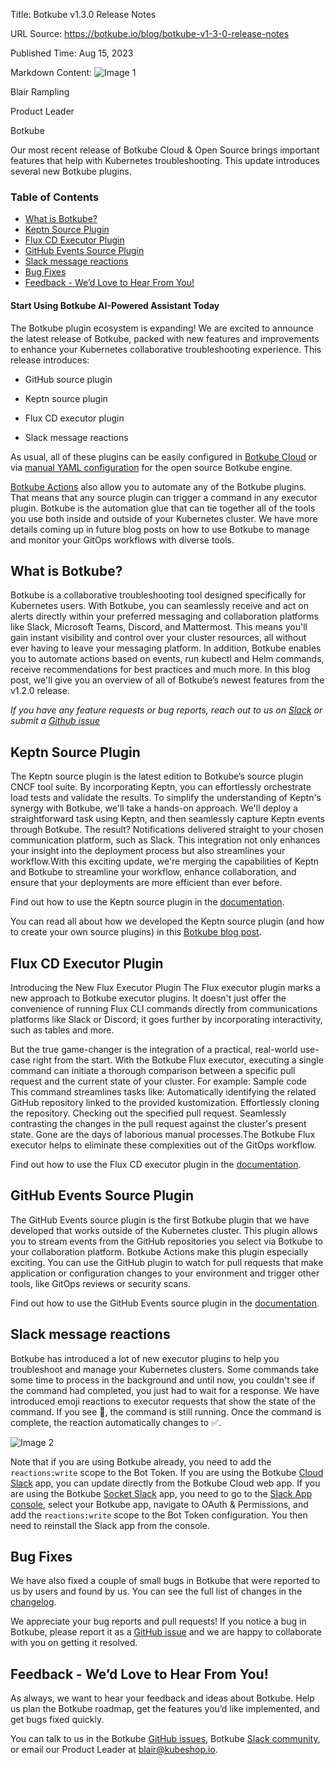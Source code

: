 Title: Botkube v1.3.0 Release Notes

URL Source: https://botkube.io/blog/botkube-v1-3-0-release-notes

Published Time: Aug 15, 2023

Markdown Content:
![Image 1](https://cdn.prod.website-files.com/634fabb21508d6c9db9bc46f/636df3edbf5389368f6bef9c_cYbM1beBC5tQnSPVfaXCg_W9tkHugByZV2TOleN6pTw.jpeg)

Blair Rampling

Product Leader

Botkube

Our most recent release of Botkube Cloud & Open Source brings important features that help with Kubernetes troubleshooting. This update introduces several new Botkube plugins.

### Table of Contents

*   [What is Botkube?](https://botkube.io/blog/botkube-v1-3-0-release-notes#what-is-botkube-)
*   [Keptn Source Plugin](https://botkube.io/blog/botkube-v1-3-0-release-notes#keptn-source-plugin)
*   [Flux CD Executor Plugin](https://botkube.io/blog/botkube-v1-3-0-release-notes#flux-cd-executor-plugin)
*   [GitHub Events Source Plugin](https://botkube.io/blog/botkube-v1-3-0-release-notes#github-events-source-plugin)
*   [Slack message reactions](https://botkube.io/blog/botkube-v1-3-0-release-notes#slack-message-reactions)
*   [Bug Fixes](https://botkube.io/blog/botkube-v1-3-0-release-notes#bug-fixes)
*   [Feedback - We’d Love to Hear From You!](https://botkube.io/blog/botkube-v1-3-0-release-notes#feedback-we-d-love-to-hear-from-you-)

#### Start Using Botkube AI-Powered Assistant Today

The Botkube plugin ecosystem is expanding! We are excited to announce the latest release of Botkube, packed with new features and improvements to enhance your Kubernetes collaborative troubleshooting experience. This release introduces:

*   GitHub source plugin
    
*   Keptn source plugin
    
*   Flux CD executor plugin
    
*   Slack message reactions
    

As usual, all of these plugins can be easily configured in [Botkube Cloud](https://app.botkube.io/) or via [manual YAML configuration](https://docs.botkube.io/configuration/) for the open source Botkube engine.

[Botkube Actions](https://docs.botkube.io/configuration/action) also allow you to automate any of the Botkube plugins. That means that any source plugin can trigger a command in any executor plugin. Botkube is the automation glue that can tie together all of the tools you use both inside and outside of your Kubernetes cluster. We have more details coming up in future blog posts on how to use Botkube to manage and monitor your GitOps workflows with diverse tools.

What is Botkube?
----------------

Botkube is a collaborative troubleshooting tool designed specifically for Kubernetes users. With Botkube, you can seamlessly receive and act on alerts directly within your preferred messaging and collaboration platforms like Slack, Microsoft Teams, Discord, and Mattermost. This means you'll gain instant visibility and control over your cluster resources, all without ever having to leave your messaging platform. In addition, Botkube enables you to automate actions based on events, run kubectl and Helm commands, receive recommendations for best practices and much more. In this blog post, we'll give you an overview of all of Botkube’s newest features from the v1.2.0 release.

_If you have any feature requests or bug reports, reach out to us on [Slack](http://join.botkube.io/) or submit a [Github issue](https://github.com/kubeshop/botkube/issues)_

Keptn Source Plugin
-------------------

The Keptn source plugin is the latest edition to Botkube’s source plugin CNCF tool suite. By incorporating Keptn, you can effortlessly orchestrate load tests and validate the results. To simplify the understanding of Keptn's synergy with Botkube, we'll take a hands-on approach. We'll deploy a straightforward task using Keptn, and then seamlessly capture Keptn events through Botkube. The result? Notifications delivered straight to your chosen communication platform, such as Slack. This integration not only enhances your insight into the deployment process but also streamlines your workflow.With this exciting update, we're merging the capabilities of Keptn and Botkube to streamline your workflow, enhance collaboration, and ensure that your deployments are more efficient than ever before.

Find out how to use the Keptn source plugin in the [documentation](https://docs.botkube.io/configuration/source/keptn).

You can read all about how we developed the Keptn source plugin (and how to create your own source plugins) in this [Botkube blog post](https://botkube.io/blog/implementing-your-own-botkube-plugin-a-real-life-use-case).

Flux CD Executor Plugin
-----------------------

Introducing the New Flux Executor Plugin The Flux executor plugin marks a new approach to Botkube executor plugins. It doesn't just offer the convenience of running Flux CLI commands directly from communications platforms like Slack or Discord; it goes further by incorporating interactivity, such as tables and more.

But the true game-changer is the integration of a practical, real-world use-case right from the start. With the Botkube Flux executor, executing a single command can initiate a thorough comparison between a specific pull request and the current state of your cluster. For example: Sample code This command streamlines tasks like: Automatically identifying the related GitHub repository linked to the provided kustomization. Effortlessly cloning the repository. Checking out the specified pull request. Seamlessly contrasting the changes in the pull request against the cluster's present state. Gone are the days of laborious manual processes.The Botkube Flux executor helps to eliminate these complexities out of the GitOps workflow.

Find out how to use the Flux CD executor plugin in the [documentation](https://docs.botkube.io/configuration/executor/flux).

GitHub Events Source Plugin
---------------------------

The GitHub Events source plugin is the first Botkube plugin that we have developed that works outside of the Kubernetes cluster. This plugin allows you to stream events from the GitHub repositories you select via Botkube to your collaboration platform. Botkube Actions make this plugin especially exciting. You can use the GitHub plugin to watch for pull requests that make application or configuration changes to your environment and trigger other tools, like GitOps reviews or security scans.

Find out how to use the GitHub Events source plugin in the [documentation](https://docs.botkube.io/configuration/source/github-events).

Slack message reactions
-----------------------

Botkube has introduced a lot of new executor plugins to help you troubleshoot and manage your Kubernetes clusters. Some commands take some time to process in the background and until now, you couldn't see if the command had completed, you just had to wait for a response. We have introduced emoji reactions to executor requests that show the state of the command. If you see 👀, the command is still running. Once the command is complete, the reaction automatically changes to ✅.

![Image 2](https://cdn.prod.website-files.com/634fabb21508d6c9db9bc46f/64db6cd0c67e3e749437884e_Screenshot%202023-08-15%20at%2014.17.12.png)

Note that if you are using Botkube already, you need to add the `reactions:write` scope to the Bot Token. If you are using the Botkube [Cloud Slack](https://docs.botkube.io/installation/slack/cloud-slack) app, you can update directly from the Botkube Cloud web app. If you are using the Botkube [Socket Slack](https://docs.botkube.io/installation/slack/socket-slack/self-hosted) app, you need to go to the [Slack App console](https://api.slack.com/apps/), select your Botkube app, navigate to OAuth & Permissions, and add the `reactions:write` scope to the Bot Token configuration. You then need to reinstall the Slack app from the console.

Bug Fixes
---------

We have also fixed a couple of small bugs in Botkube that were reported to us by users and found by us. You can see the full list of changes in the [changelog](https://github.com/kubeshop/botkube/releases/tag/v1.3.0).

We appreciate your bug reports and pull requests! If you notice a bug in Botkube, please report it as a [GitHub issue](https://github.com/kubeshop/botkube/issues) and we are happy to collaborate with you on getting it resolved.

Feedback - We’d Love to Hear From You!
--------------------------------------

As always, we want to hear your feedback and ideas about Botkube. Help us plan the Botkube roadmap, get the features you’d like implemented, and get bugs fixed quickly.

You can talk to us in the Botkube [GitHub issues](https://github.com/kubeshop/botkube/issues), Botkube [Slack community](http://join.botkube.io/), or email our Product Leader at [blair@kubeshop.io](mailto:blair@kubeshop.io).
